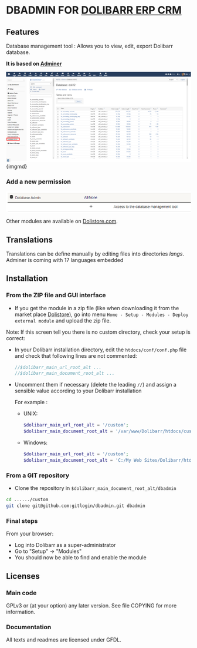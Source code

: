 # DBADMIN FOR [DOLIBARR ERP CRM](https://www.dolibarr.org)

## Features

Database management tool : Allows you to view, edit, export Dolibarr database. 

**It is based on [Adminer](https://www.adminer.org/)**

![Screenshot dbadmin](img/screenshot_en.png?raw=true "Dbadmin"){imgmd}

### Add a new permission
![Permission dbadmin](img/permission_en.png "Dbadmin")

Other modules are available on [Dolistore.com](https://www.dolistore.com>).

## Translations

Translations can be define manually by editing files into directories *langs*.
Adminer is coming with 17 languages embedded


## Installation

### From the ZIP file and GUI interface

- If you get the module in a zip file (like when downloading it from the market place [Dolistore](https://www.dolistore.com)), go into
menu ```Home - Setup - Modules - Deploy external module``` and upload the zip file.

Note: If this screen tell you there is no custom directory, check your setup is correct:

- In your Dolibarr installation directory, edit the ```htdocs/conf/conf.php``` file and check that following lines are not commented:

    ```php
    //$dolibarr_main_url_root_alt ...
    //$dolibarr_main_document_root_alt ...
    ```

- Uncomment them if necessary (delete the leading ```//```) and assign a sensible value according to your Dolibarr installation

    For example :

    - UNIX:
        ```php
        $dolibarr_main_url_root_alt = '/custom';
        $dolibarr_main_document_root_alt = '/var/www/Dolibarr/htdocs/custom';
        ```

    - Windows:
        ```php
        $dolibarr_main_url_root_alt = '/custom';
        $dolibarr_main_document_root_alt = 'C:/My Web Sites/Dolibarr/htdocs/custom';
        ```

### From a GIT repository

- Clone the repository in ```$dolibarr_main_document_root_alt/dbadmin```

```sh
cd ....../custom
git clone git@github.com:gitlogin/dbadmin.git dbadmin
```

### Final steps

From your browser:

  - Log into Dolibarr as a super-administrator
  - Go to "Setup" -> "Modules"
  - You should now be able to find and enable the module

## Licenses

### Main code

GPLv3 or (at your option) any later version. See file COPYING for more information.

### Documentation

All texts and readmes are licensed under GFDL.
